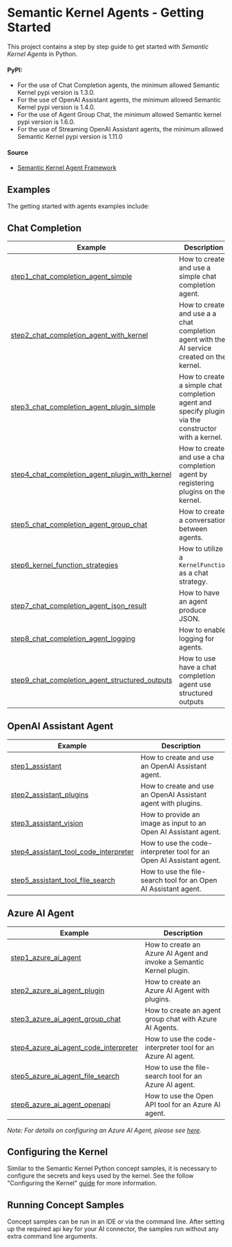 # Semantic Kernel Agents - Getting Started

This project contains a step by step guide to get started with _Semantic Kernel Agents_ in Python.

#### PyPI:

- For the use of Chat Completion agents, the minimum allowed Semantic Kernel pypi version is 1.3.0.
- For the use of OpenAI Assistant agents, the minimum allowed Semantic Kernel pypi version is 1.4.0.
- For the use of Agent Group Chat, the minimum allowed Semantic kernel pypi version is 1.6.0.
- For the use of Streaming OpenAI Assistant agents, the minimum allowed Semantic Kernel pypi version is 1.11.0

#### Source

- [Semantic Kernel Agent Framework](../../semantic_kernel/agents/)

## Examples

The getting started with agents examples include:

## Chat Completion

Example|Description
---|---
[step1_chat_completion_agent_simple](../getting_started_with_agents/chat_completion/step1_chat_completion_agent_simple.py)|How to create and use a simple chat completion agent.
[step2_chat_completion_agent_with_kernel](../getting_started_with_agents/chat_completion/step2_chat_completion_agent_with_kernel.py)|How to create and use a a chat completion agent with the AI service created on the kernel.
[step3_chat_completion_agent_plugin_simple](../getting_started_with_agents/chat_completion/step3_chat_completion_agent_plugin_simple.py)|How to create a simple chat completion agent and specify plugins via the constructor with a kernel.
[step4_chat_completion_agent_plugin_with_kernel](../getting_started_with_agents/chat_completion/step4_chat_completion_agent_plugin_with_kernel.py)|How to create and use a chat completion agent by registering plugins on the kernel.
[step5_chat_completion_agent_group_chat](../getting_started_with_agents/chat_completion/step5_chat_completion_agent_group_chat.py)|How to create a conversation between agents.
[step6_kernel_function_strategies](../getting_started_with_agents/chat_completion/step6_kernel_function_strategies.py)|How to utilize a `KernelFunction` as a chat strategy.
[step7_chat_completion_agent_json_result](../getting_started_with_agents/chat_completion/step7_chat_completion_agent_json_result.py)|How to have an agent produce JSON.
[step8_chat_completion_agent_logging](../getting_started_with_agents/chat_completion/step8_chat_completion_agent_logging.py)|How to enable logging for agents.
[step9_chat_completion_agent_structured_outputs](../getting_started_with_agents/chat_completion/step9_chat_completion_agent_structured_outputs.py)|How to use have a chat completion agent use structured outputs

## OpenAI Assistant Agent

Example|Description
---|---
[step1_assistant](../getting_started_with_agents/openai_assistant/step1_assistant.py)|How to create and use an OpenAI Assistant agent.
[step2_assistant_plugins](../getting_started_with_agents/openai_assistant/step2_assistant_plugins.py)| How to create and use an OpenAI Assistant agent with plugins.
[step3_assistant_vision](../getting_started_with_agents/openai_assistant/step3_assistant_vision.py)|How to provide an image as input to an Open AI Assistant agent.
[step4_assistant_tool_code_interpreter](../getting_started_with_agents/openai_assistant/step4_assistant_tool_code_interpreter.py)|How to use the code-interpreter tool for an Open AI Assistant agent.
[step5_assistant_tool_file_search](../getting_started_with_agents/openai_assistant/step5_assistant_tool_file_search.py)|How to use the file-search tool for an Open AI Assistant agent.

## Azure AI Agent

Example|Description
---|---
[step1_azure_ai_agent](../getting_started_with_agents/azure_ai_agent/step1_azure_ai_agent.py)|How to create an Azure AI Agent and invoke a Semantic Kernel plugin.
[step2_azure_ai_agent_plugin](../getting_started_with_agents/azure_ai_agent/step2_azure_ai_agent_plugin.py)|How to create an Azure AI Agent with plugins.
[step3_azure_ai_agent_group_chat](../getting_started_with_agents/azure_ai_agent/step3_azure_ai_agent_group_chat.py)|How to create an agent group chat with Azure AI Agents.
[step4_azure_ai_agent_code_interpreter](../getting_started_with_agents/azure_ai_agent/step4_azure_ai_agent_code_interpreter.py)|How to use the code-interpreter tool for an Azure AI agent.
[step5_azure_ai_agent_file_search](../getting_started_with_agents/azure_ai_agent/step5_azure_ai_agent_file_search.py)|How to use the file-search tool for an Azure AI agent.
[step6_azure_ai_agent_openapi](../getting_started_with_agents/azure_ai_agent/step6_azure_ai_agent_openapi.py)|How to use the Open API tool for an Azure AI  agent.

_Note: For details on configuring an Azure AI Agent, please see [here](../getting_started_with_agents/azure_ai_agent/README.md)._

## Configuring the Kernel

Similar to the Semantic Kernel Python concept samples, it is necessary to configure the secrets
and keys used by the kernel. See the follow "Configuring the Kernel" [guide](../concepts/README.md#configuring-the-kernel) for
more information.

## Running Concept Samples

Concept samples can be run in an IDE or via the command line. After setting up the required api key
for your AI connector, the samples run without any extra command line arguments.
